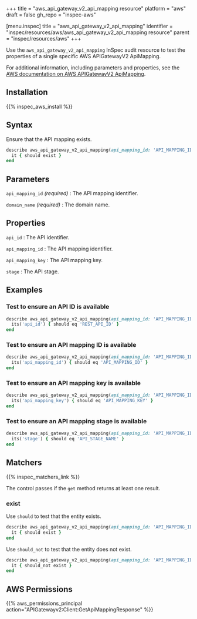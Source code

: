 +++
title = "aws_api_gateway_v2_api_mapping resource"
platform = "aws"
draft = false
gh_repo = "inspec-aws"

[menu.inspec]
title = "aws_api_gateway_v2_api_mapping"
identifier = "inspec/resources/aws/aws_api_gateway_v2_api_mapping resource"
parent = "inspec/resources/aws"
+++

Use the `aws_api_gateway_v2_api_mapping` InSpec audit resource to test the properties of a single specific AWS APIGatewayV2 ApiMapping.

For additional information, including parameters and properties, see the [AWS documentation on AWS APIGatewayV2 ApiMapping](https://docs.aws.amazon.com/AWSCloudFormation/latest/UserGuide/aws-resource-apigatewayv2-apimapping.html).

## Installation

{{% inspec_aws_install %}}

## Syntax

Ensure that the API mapping exists.

```ruby
describe aws_api_gateway_v2_api_mapping(api_mapping_id: 'API_MAPPING_ID', domain_name: 'DOMAIN_NAME') do
  it { should exist }
end
```

## Parameters

`api_mapping_id` _(required)_
: The API mapping identifier.

`domain_name` _(required)_
: The domain name.

## Properties

`api_id`
: The API identifier.

`api_mapping_id`
: The API mapping identifier.

`api_mapping_key`
: The API mapping key.

`stage`
: The API stage.

## Examples

### Test to ensure an API ID is available

```ruby
describe aws_api_gateway_v2_api_mapping(api_mapping_id: 'API_MAPPING_ID', domain_name: 'DOMAIN_NAME') do
  its('api_id') { should eq 'REST_API_ID' }
end
```

### Test to ensure an API mapping ID is available

```ruby
describe aws_api_gateway_v2_api_mapping(api_mapping_id: 'API_MAPPING_ID', domain_name: 'DOMAIN_NAME') do
  its('api_mapping_id') { should eq 'API_MAPPING_ID' }
end
```

### Test to ensure an API mapping key is available

```ruby
describe aws_api_gateway_v2_api_mapping(api_mapping_id: 'API_MAPPING_ID', domain_name: 'DOMAIN_NAME') do
  its('api_mapping_key') { should eq 'API_MAPPING_KEY' }
end
```

### Test to ensure an API mapping stage is available

```ruby
describe aws_api_gateway_v2_api_mapping(api_mapping_id: 'API_MAPPING_ID', domain_name: 'DOMAIN_NAME') do
  its('stage') { should eq 'API_STAGE_NAME' }
end
```

## Matchers

{{% inspec_matchers_link %}}

The control passes if the `get` method returns at least one result.

### exist

Use `should` to test that the entity exists.

```ruby
describe aws_api_gateway_v2_api_mapping(api_mapping_id: 'API_MAPPING_ID', domain_name: 'DOMAIN_NAME') do
  it { should exist }
end
```

Use `should_not` to test that the entity does not exist.

```ruby
describe aws_api_gateway_v2_api_mapping(api_mapping_id: 'API_MAPPING_ID', domain_name: 'DOMAIN_NAME') do
  it { should_not exist }
end
```

## AWS Permissions

{{% aws_permissions_principal action="APIGatewayv2:Client:GetApiMappingResponse" %}}

